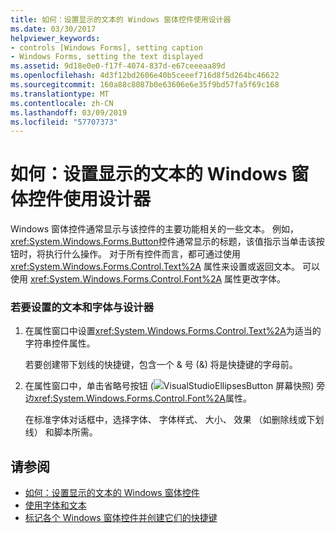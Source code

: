 ```yaml
---
title: 如何：设置显示的文本的 Windows 窗体控件使用设计器
ms.date: 03/30/2017
helpviewer_keywords:
- controls [Windows Forms], setting caption
- Windows Forms, setting the text displayed
ms.assetid: 9d18e0e0-f17f-4074-837d-e67ceeeaa89d
ms.openlocfilehash: 4d3f12bd2606e40b5ceeef716d8f5d264bc46622
ms.sourcegitcommit: 160a88c8087b0e63606e6e35f9bd57fa5f69c168
ms.translationtype: MT
ms.contentlocale: zh-CN
ms.lasthandoff: 03/09/2019
ms.locfileid: "57707373"
---
```

# <a name="how-to-set-the-text-displayed-by-a-windows-forms-control-using-the-designer"></a>如何：设置显示的文本的 Windows 窗体控件使用设计器
Windows 窗体控件通常显示与该控件的主要功能相关的一些文本。 例如，<xref:System.Windows.Forms.Button>控件通常显示的标题，该值指示当单击该按钮时，将执行什么操作。 对于所有控件而言，都可通过使用 <xref:System.Windows.Forms.Control.Text%2A> 属性来设置或返回文本。 可以使用 <xref:System.Windows.Forms.Control.Font%2A> 属性更改字体。  
  
### <a name="to-set-the-text-and-font-with-the-designer"></a>若要设置的文本和字体与设计器  
  
1.  在属性窗口中设置<xref:System.Windows.Forms.Control.Text%2A>为适当的字符串控件属性。  
  
     若要创建带下划线的快捷键，包含一个 & 号 (&) 将是快捷键的字母前。  
  
2.  在属性窗口中，单击省略号按钮 (![VisualStudioEllipsesButton 屏幕快照](../media/vbellipsesbutton.png "vbEllipsesButton")) 旁边<xref:System.Windows.Forms.Control.Font%2A>属性。  
  
     在标准字体对话框中，选择字体、 字体样式、 大小、 效果 （如删除线或下划线） 和脚本所需。  
  
## <a name="see-also"></a>请参阅
- [如何：设置显示的文本的 Windows 窗体控件](how-to-set-the-text-displayed-by-a-windows-forms-control.md)
- [使用字体和文本](../advanced/using-fonts-and-text.md)
- [标记各个 Windows 窗体控件并创建它们的快捷键](labeling-individual-windows-forms-controls-and-providing-shortcuts-to-them.md)
